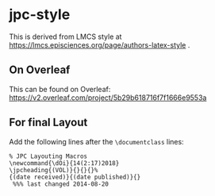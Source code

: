 # jpc-style

This is derived from LMCS style at https://lmcs.episciences.org/page/authors-latex-style .

## On Overleaf

This can be found on Overleaf: https://v2.overleaf.com/project/5b29b618716f7f1666e9553a

## For final Layout

Add the following lines after the `\documentclass` lines:

```
% JPC Layouting Macros
\newcommand{\dOi}{14(2:17)2018}
\jpcheading{(VOL)}{}{}{}%
{(date received)}{(date published)}{}
 %%% last changed 2014-08-20
```
